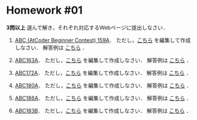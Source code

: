 # Homework #01

**3問以上**  選んで解き，それぞれ対応するWebページに提出しなさい．

1. [ABC (AtCoder Beginner Contest) 159A](https://atcoder.jp/contests/abc159/tasks/abc159_a)．
ただし，[こちら](https://github.com/fumiyanll23/PythonLearning/blob/main/01/src/prob/abc159_a.py) を編集して作成しなさい．
解答例は [こちら](https://github.com/fumiyanll23/PythonLearning/blob/main/01/src/ans/abc159_a.py) ．

1. [ABC163A](https://atcoder.jp/contests/abc163/tasks/abc163_a)．
ただし，[こちら](https://github.com/fumiyanll23/PythonLearning/blob/main/01/src/prob/abc163_a.py) を編集して作成しなさい．
解答例は [こちら](https://github.com/fumiyanll23/PythonLearning/blob/main/01/src/ans/abc163_a.py) ．

1. [ABC172A](https://atcoder.jp/contests/abc172/tasks/abc172_a)．
ただし，[こちら](https://github.com/fumiyanll23/PythonLearning/blob/main/01/src/prob/abc172_a.py) を編集して作成しなさい．
解答例は [こちら](https://github.com/fumiyanll23/PythonLearning/blob/main/01/src/ans/abc172_a.py) ．

1. [ABC180A](https://atcoder.jp/contests/abc180/tasks/abc180_a)．
ただし，[こちら](https://github.com/fumiyanll23/PythonLearning/blob/main/01/src/prob/abc180_a.py) を編集して作成しなさい．
解答例は [こちら](https://github.com/fumiyanll23/PythonLearning/blob/main/01/src/ans/abc180_a.py) ．

1. [ABC186A](https://atcoder.jp/contests/abc186/tasks/abc186_a)．
ただし，[こちら](https://github.com/fumiyanll23/PythonLearning/blob/main/01/src/prob/abc186_a.py) を編集して作成しなさい．
解答例は [こちら](https://github.com/fumiyanll23/PythonLearning/blob/main/01/src/ans/abc186_a.py) ．

1. [ABC183B](https://atcoder.jp/contests/abc183/tasks/abc183_b)．
ただし，[こちら](https://github.com/fumiyanll23/PythonLearning/blob/main/01/src/prob/abc183_b.py) を編集して作成しなさい．
解答例は [こちら](https://github.com/fumiyanll23/PythonLearning/blob/main/01/src/ans/abc183_b.py) ．
